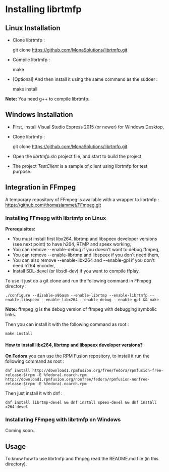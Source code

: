 Installing librtmfp
===================

## Linux Installation

- Clone librtmfp :

	git clone https://github.com/MonaSolutions/librtmfp.git

- Compile librtmfp :

	make
	
- [Optional] And then install it using the same command as the sudoer :

	make install

**Note:** You need g++ to compile librtmfp.

## Windows Installation

- First, install Visual Studio Express 2015 (or newer) for Windows Desktop,
- Clone librtmfp :

	git clone https://github.com/MonaSolutions/librtmfp.git

- Open the *librtmfp.sln* project file, and start to build the project,
- The project *TestClient* is a sample of client using librtmfp for test purpose.

## Integration in FFmpeg

A temporary repository of FFmpeg is available with a wrapper to librtmfp : https://github.com/thomasjammet/FFmpeg.git

### Installing FFmepg with librtmfp on Linux

**Prerequisites:**

- You must install first libx264, librtmp and libspeex developer versions (see next point) to have h264, RTMP and speex working,
- You can remove --enable-debug if you doesn't want to debug ffmpeg,
- You can remove --enable-librtmp and libspeex if you don't need them,
- You can also remove --enable-libx264 and --enable-gpl if you don't need h264 encoder,
- Install SDL-devel (or libsdl-dev) if you want to compile ffplay.

To use it just do a git clone and run the following command in FFmpeg directory :

	./configure --disable-x86asm --enable-librtmp --enable-librtmfp --enable-libspeex --enable-libx264 --enable-debug --enable-gpl && make

**Note:** ffmpeg_g is the debug version of ffmpeg with debugging symbolic links.
	
Then you can install it with the following command as root :

	make install

#### How to install libx264, librtmp and libspeex developer versions?

**On Fedora** you can use the RPM Fusion repository, to install it run the following command as root :

    dnf install http://download1.rpmfusion.org/free/fedora/rpmfusion-free-release-$(rpm -E %fedora).noarch.rpm http://download1.rpmfusion.org/nonfree/fedora/rpmfusion-nonfree-release-$(rpm -E %fedora).noarch.rpm

Then just install it with dnf :

    dnf install librtmp-devel && dnf install speex-devel && dnf install x264-devel

### Installating FFmpeg with librtmfp on Windows

Coming soon...
	
## Usage

To know how to use librtmfp and ffmpeg read the README.md file (in this directory).
